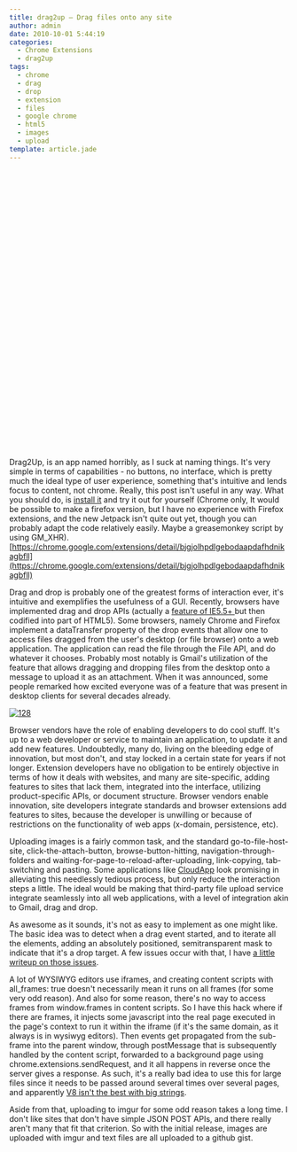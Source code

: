 ```yaml
---
title: drag2up – Drag files onto any site
author: admin
date: 2010-10-01 5:44:19
categories:
  - Chrome Extensions
  - drag2up
tags: 
  - chrome
  - drag
  - drop
  - extension
  - files
  - google chrome
  - html5
  - images
  - upload
template: article.jade
---
```


<object classid="clsid:d27cdb6e-ae6d-11cf-96b8-444553540000" width="640" height="505" codebase="http://download.macromedia.com/pub/shockwave/cabs/flash/swflash.cab#version=6,0,40,0"><param name="allowFullScreen" value="true" /><param name="allowscriptaccess" value="always" /><param name="src" value="http://www.youtube.com/v/TQJppLl_r8w?fs=1&amp;hl=en_US&amp;hd=1" /><param name="allowfullscreen" value="true" /><embed type="application/x-shockwave-flash" width="640" height="505" src="http://www.youtube.com/v/TQJppLl_r8w?fs=1&amp;hl=en_US&amp;hd=1" allowscriptaccess="always" allowfullscreen="true"></embed></object>

Drag2Up, is an app named horribly, as I suck at naming things. It's very simple in terms of capabilities - no buttons, no interface, which is pretty much the ideal type of user experience, something that's intuitive and lends focus to content, not chrome. Really, this post isn't useful in any way. What you should do, is [install it](https://chrome.google.com/extensions/detail/bjgjolhpdlgebodaapdafhdnikagbfll) and try it out for yourself (Chrome only, It would be possible to make a firefox version, but I have no experience with Firefox extensions, and the new Jetpack isn't quite out yet, though you can probably adapt the code relatively easily. Maybe a greasemonkey script by using GM_XHR). [https://chrome.google.com/extensions/detail/bjgjolhpdlgebodaapdafhdnikagbfll](https://chrome.google.com/extensions/detail/bjgjolhpdlgebodaapdafhdnikagbfll)

Drag and drop is probably one of the greatest forms of interaction ever, it's intuitive and exemplifies the usefulness of a GUI. Recently, browsers have implemented drag and drop APIs (actually a [feature of IE5.5+ ](http://www.quirksmode.org/blog/archives/2009/09/the_html5_drag.html)but then codified into part of HTML5). Some browsers, namely Chrome and Firefox implement a dataTransfer property of the drop events that allow one to access files dragged from the user's desktop (or file browser) onto a web application. The application can read the file through the File API, and do whatever it chooses. Probably most notably is Gmail's utilization of the feature that allows dragging and dropping files from the desktop onto a message to upload it as an attachment. When it was announced, some people remarked how excited everyone was of a feature that was present in desktop clients for several decades already.

[![](128.png "128")](128.png)

Browser vendors have the role of enabling developers to do cool stuff. It's up to a web developer or service to maintain an application, to update it and add new features. Undoubtedly, many do, living on the bleeding edge of innovation, but most don't, and stay locked in a certain state for years if not longer. Extension developers have no obligation to be entirely objective in terms of how it deals with websites, and many are site-specific, adding features to sites that lack them, integrated into the interface, utilizing product-specific APIs, or document structure. Browser vendors enable innovation, site developers integrate standards and browser extensions add features to sites, because the developer is unwilling or because of restrictions on the functionality of web apps (x-domain, persistence, etc).

Uploading images is a fairly common task, and the standard go-to-file-host-site, click-the-attach-button, browse-button-hitting, navigation-through-folders and waiting-for-page-to-reload-after-uploading, link-copying, tab-switching and pasting. Some applications like [CloudApp](http://www.getcloudapp.com/) look promising in alleviating this needlessly tedious process, but only reduce the interaction steps a little. The ideal would be making that third-party file upload service integrate seamlessly into all web applications, with a level of integration akin to Gmail, drag and drop.

As awesome as it sounds, it's not as easy to implement as one might like. The basic idea was to detect when a drag event started, and to iterate all the elements, adding an absolutely positioned, semitransparent mask to indicate that it's a drop target. A few issues occur with that, I have [a little writeup on those issues](2010/10/gmail-style-html5-dragdrop/).

A lot of WYSIWYG editors use iframes, and creating content scripts with all_frames: true doesn't necessarily mean it runs on all frames (for some very odd reason). And also for some reason, there's no way to access frames from window.frames in content scripts. So I have this hack where if there are frames, it injects some javascript into the real page executed in the page's context to run it within the iframe (if it's the same domain, as it always is in wysiwyg editors). Then events get propagated from the sub-frame into the parent window, through postMessage that is subsequently handled by the content script, forwarded to a background page using chrome.extensions.sendRequest, and it all happens in reverse once the server gives a response. As such, it's a really bad idea to use this for large files since it needs to be passed around several times over several pages, and apparently [V8 isn't the best with big strings](http://blog.andrewvc.com/node-js-and-binary-data).

Aside from that, uploading to imgur for some odd reason takes a long time. I don't like sites that don't have simple JSON POST APIs, and there really aren't many that fit that criterion. So with the initial release, images are uploaded with imgur and text files are all uploaded to a github gist.
